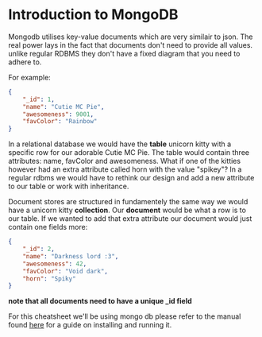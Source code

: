 # Introduction to MongoDB
Mongodb utilises key-value documents which are very similair to json. 
The real power lays in the fact that documents don't need to provide all values.
unlike regular RDBMS they don't have a fixed diagram that you need to adhere to.

For example: 
```json
{
	"_id": 1,
	"name": "Cutie MC Pie",
	"awesomeness": 9001,
	"favColor": "Rainbow"
}
```

In a relational database we would have the **table** unicorn kitty with a specific row for our adorable Cutie MC Pie. 
The table would contain three attributes: name, favColor and awesomeness. 
What if one of the kitties however had an extra attribute called horn with the value "spikey"?
In a regular rdbms we would have to rethink our design and add a new attribute to our table or work with inheritance.

Document stores are structured in fundamentely the same way we would have a unicorn kitty **collection**. 
Our **document** would be what a row is to our table.
If we wanted to add that extra attribute our document would just contain one fields more:

```json
{
	"_id": 2,
	"name": "Darkness lord :3",
	"awesomeness": 42,
	"favColor": "Void dark",
	"horn": "Spiky"
}
```

**note that all documents need to have a unique _id field**

For this cheatsheet we'll be using mongo db please refer to the manual found [here](https://docs.mongodb.com/v3.2/tutorial/install-mongodb-on-windows/)
for a guide on installing and running it.
